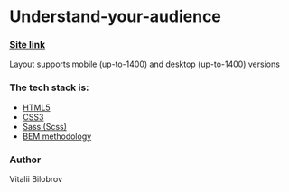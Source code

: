 # Understand-your-audience

### [Site link](http://example.com/ "Site link")

Layout supports mobile (up-to-1400) and desktop (up-to-1400) versions

### The tech stack is:
* [HTML5](https://en.wikipedia.org/wiki/HTML5/ "HTML5")
* [CSS3](https://en.wikipedia.org/wiki/CSS "CSS3")
* [Sass (Scss)](https://sass-lang.com/ "Sass (Scss)")
* [BEM methodology](https://en.bem.info/methodology/ "BEM methodology")

### Author
Vitalii Bilobrov
